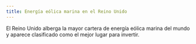 ```yaml
---
title: Energía eólica marina en el Reino Unido
---
```


El Reino Unido alberga la mayor cartera de energía eólica marina del mundo y aparece clasificado como el mejor lugar para invertir.  
